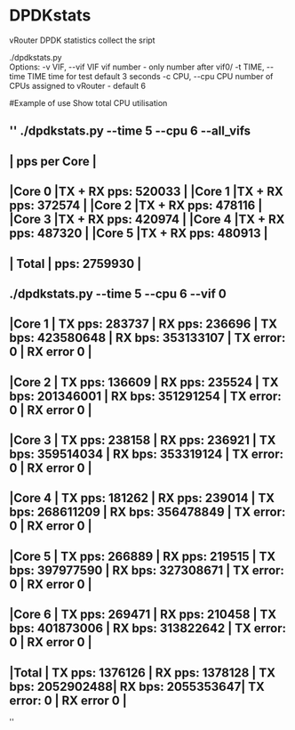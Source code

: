 # DPDKstats
vRouter DPDK statistics collect the sript

./dpdkstats.py  
  Options:
  -v VIF, --vif VIF     vif number - only number after vif0/
  -t TIME, --time TIME  time for test default 3 seconds
  -c CPU, --cpu CPU     number of CPUs assigned to vRouter - default 6
  
  #Example of use 
  Show total CPU utilisation
  
  
 '' 
 ./dpdkstats.py --time 5 --cpu 6 --all_vifs
----------------------------------
|         pps per Core           |
----------------------------------
|Core 0  |TX + RX pps: 520033    |
|Core 1  |TX + RX pps: 372574    |
|Core 2  |TX + RX pps: 478116    |
|Core 3  |TX + RX pps: 420974    |
|Core 4  |TX + RX pps: 487320    |
|Core 5  |TX + RX pps: 480913    |
----------------------------------
| Total  | pps: 2759930          |
----------------------------------



./dpdkstats.py --time 5 --cpu 6 --vif 0
-------------------------------------------------------------------------------------------------------------------------------------
|Core 1  | TX pps: 283737    | RX pps: 236696    | TX bps: 423580648 | RX bps: 353133107 | TX error: 0         | RX error 0         |
-------------------------------------------------------------------------------------------------------------------------------------
|Core 2  | TX pps: 136609    | RX pps: 235524    | TX bps: 201346001 | RX bps: 351291254 | TX error: 0         | RX error 0         |
-------------------------------------------------------------------------------------------------------------------------------------
|Core 3  | TX pps: 238158    | RX pps: 236921    | TX bps: 359514034 | RX bps: 353319124 | TX error: 0         | RX error 0         |
-------------------------------------------------------------------------------------------------------------------------------------
|Core 4  | TX pps: 181262    | RX pps: 239014    | TX bps: 268611209 | RX bps: 356478849 | TX error: 0         | RX error 0         |
-------------------------------------------------------------------------------------------------------------------------------------
|Core 5  | TX pps: 266889    | RX pps: 219515    | TX bps: 397977590 | RX bps: 327308671 | TX error: 0         | RX error 0         |
-------------------------------------------------------------------------------------------------------------------------------------
|Core 6  | TX pps: 269471    | RX pps: 210458    | TX bps: 401873006 | RX bps: 313822642 | TX error: 0         | RX error 0         |
-------------------------------------------------------------------------------------------------------------------------------------
|Total   | TX pps: 1376126   | RX pps: 1378128   | TX bps: 2052902488| RX bps: 2055353647| TX error: 0         | RX error 0         |
-------------------------------------------------------------------------------------------------------------------------------------
  ''
 
